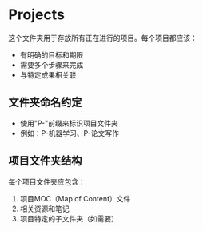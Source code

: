 # Projects

这个文件夹用于存放所有正在进行的项目。每个项目都应该：
- 有明确的目标和期限
- 需要多个步骤来完成
- 与特定成果相关联

## 文件夹命名约定
- 使用"P-"前缀来标识项目文件夹
- 例如：P-机器学习、P-论文写作

## 项目文件夹结构
每个项目文件夹应包含：
1. 项目MOC（Map of Content）文件
2. 相关资源和笔记
3. 项目特定的子文件夹（如需要） 